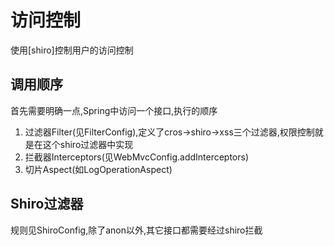 # 访问控制
使用[shiro]控制用户的访问控制

## 调用顺序
首先需要明确一点,Spring中访问一个接口,执行的顺序
1. 过滤器Filter(见FilterConfig),定义了cros->shiro->xss三个过滤器,权限控制就是在这个shiro过滤器中实现        
2. 拦截器Interceptors(见WebMvcConfig.addInterceptors)
3. 切片Aspect(如LogOperationAspect)

## Shiro过滤器
规则见ShiroConfig,除了anon以外,其它接口都需要经过shiro拦截

